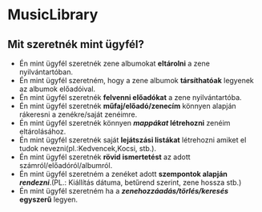 # MusicLibrary
## Mit szeretnék mint ügyfél?

- Én mint ügyfél szeretnék zene albumokat **eltárolni** a zene nyilvántartóban.
- Én mint ügyfél szeretném, hogy a zene albumok **társíthatóak** legyenek az albumok előadóival.
- Én mint ügyfél szeretnék **felvenni előadókat** a zene nyilvántartóba.
- Én mint ügyfél szeretnék **műfaj/előadó/zenecím** könnyen alapján rákeresni a zenékre/saját zenéimre.
- Én mint ügyfél szeretnék könnyen **_mappákat_ létrehozni** zenéim eltárolásához.
- Én mint ügyfél szeretnék saját **lejátszási listákat** létrehozni amiket el tudok nevezni(pl.:Kedvencek,Kocsi, stb.).
- Én mint ügyfél szeretnék **rövid ismertetést** az adott számról/előadóról/albumról.
- Én mint ügyfél szeretném a zenéket adott **szempontok alapján _rendezni_**.(PL.: Kiállítás dátuma, betűrend szerint, zene hossza stb.)
- Én mint ügyfél szeretném ha a **_zenehozzáadás/törlés/keresés_ egyszerű** legyen.
